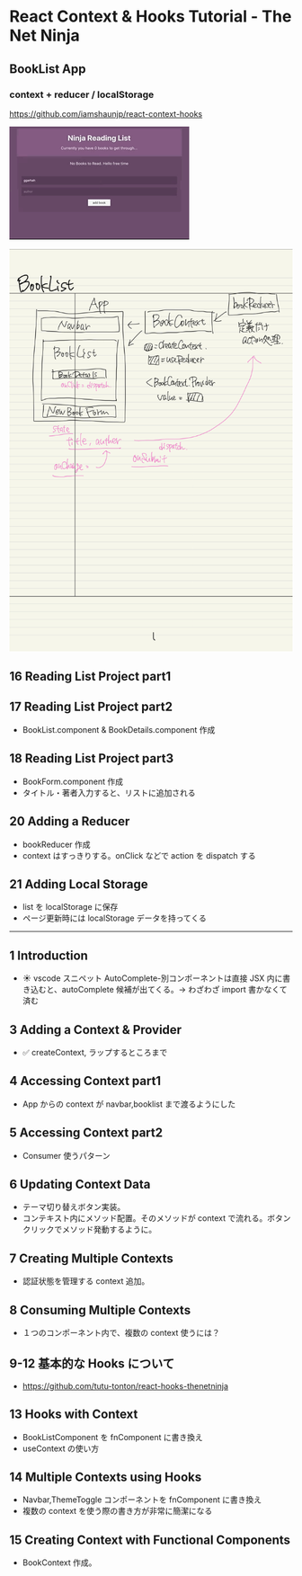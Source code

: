 # React Context & Hooks Tutorial - The Net Ninja

## BookList App

### context + reducer / localStorage

https://github.com/iamshaunjp/react-context-hooks

![](https://github.com/tutu-tonton/React-Context-Hooks---BookList---TheNetNinja/blob/master/Jul-06-2020%2006-52-50.gif)

![](IMG_31A2993A0E44-1.jpeg)

## 16 Reading List Project part1

## 17 Reading List Project part2

-   BookList.component & BookDetails.component 作成

## 18 Reading List Project part3

-   BookForm.component 作成
-   タイトル・著者入力すると、リストに追加される

## 20 Adding a Reducer

-   bookReducer 作成
-   context はすっきりする。onClick などで action を dispatch する

## 21 Adding Local Storage

-   list を localStorage に保存
-   ページ更新時には localStorage データを持ってくる

---

## 1 Introduction

-   :sunny: vscode スニペット AutoComplete-別コンポーネントは直接 JSX 内に書き込むと、autoComplete 候補が出てくる。-> わざわざ import 書かなくて済む

## 3 Adding a Context & Provider

-   :white_check_mark: createContext, ラップするところまで

## 4 Accessing Context part1

-   App からの context が navbar,booklist まで渡るようにした

## 5 Accessing Context part2

-   Consumer 使うパターン

## 6 Updating Context Data

-   テーマ切り替えボタン実装。
-   コンテキスト内にメソッド配置。そのメソッドが context で流れる。ボタンクリックでメソッド発動するように。

## 7 Creating Multiple Contexts

-   認証状態を管理する context 追加。

## 8 Consuming Multiple Contexts

-   １つのコンポーネント内で、複数の context 使うには？

## 9-12 基本的な Hooks について

-   https://github.com/tutu-tonton/react-hooks-thenetninja

## 13 Hooks with Context

-   BookListComponent を fnComponent に書き換え
-   useContext の使い方

## 14 Multiple Contexts using Hooks

-   Navbar,ThemeToggle コンポーネントを fnComponent に書き換え
-   複数の context を使う際の書き方が非常に簡潔になる

## 15 Creating Context with Functional Components

-   BookContext 作成。
